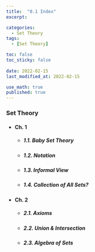 ```yaml
---
title:  "0.1 Index"
excerpt: 

categories:
  - Set Theory
tags:
  - [Set Theory]

toc: false
toc_sticky: false
 
date: 2022-02-15
last_modified_at: 2022-02-15

use_math: true
published: true
---
```


### Set Theory
- #### Ch. 1
  - ##### 1.1. Baby Set Theory
  - ##### 1.2. Notation
  - ##### 1.3. Informal View
  - ##### 1.4. Collection of All Sets?

- #### Ch. 2
  - ##### 2.1. Axioms
  - ##### 2.2. Union & Intersection
  - ##### 2.3. Algebra of Sets